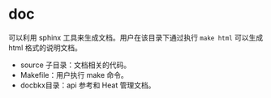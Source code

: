 # doc
可以利用 sphinx 工具来生成文档。用户在该目录下通过执行 `make html` 可以生成 html 格式的说明文档。
* source 子目录：文档相关的代码。
* Makefile：用户执行 make 命令。
* docbkx目录：api 参考和 Heat 管理文档。

